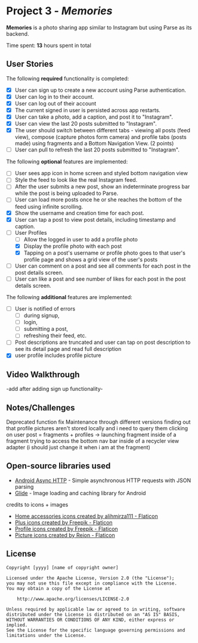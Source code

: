 # Project 3 - *Memories*

**Memories** is a photo sharing app similar to Instagram but using Parse as its backend.

Time spent: **13** hours spent in total

## User Stories

The following **required** functionality is completed:

- [x] User can sign up to create a new account using Parse authentication.
- [x] User can log in to their account.
- [x] User can log out of their account
- [x] The current signed in user is persisted across app restarts.
- [x] User can take a photo, add a caption, and post it to "Instagram".
- [x] User can view the last 20 posts submitted to "Instagram".
- [x] The user should switch between different tabs - viewing all posts (feed view), compose (capture photos form camera) and profile tabs (posts made) using fragments and a Bottom Navigation View. (2 points)
- [ ] User can pull to refresh the last 20 posts submitted to "Instagram".

The following **optional** features are implemented:

- [ ] User sees app icon in home screen and styled bottom navigation view
- [ ] Style the feed to look like the real Instagram feed.
- [ ] After the user submits a new post, show an indeterminate progress bar while the post is being uploaded to Parse.
- [ ] User can load more posts once he or she reaches the bottom of the feed using infinite scrolling.
- [x] Show the username and creation time for each post.
- [x] User can tap a post to view post details, including timestamp and caption.
- [ ] User Profiles
  - [ ] Allow the logged in user to add a profile photo
  - [x] Display the profile photo with each post
  - [x] Tapping on a post's username or profile photo goes to that user's profile page and shows a grid view of the user's posts
- [ ] User can comment on a post and see all comments for each post in the post details screen.
- [ ] User can like a post and see number of likes for each post in the post details screen.

The following **additional** features are implemented:

- [ ] User is notified of errors 
  - [ ] during signup, 
  - [ ] login, 
  - [ ] submitting a post, 
  - [ ] refreshing their feed, etc.
- [ ] Post descriptions are truncated and user can tap on post description to see its detail page and read full description
- [x] user profile includes profile picture

## Video Walkthrough

-add after adding sign up functionality-

## Notes/Challenges

Deprecated function fix
Maintenance through different versions
finding out that profile pictures aren't stored locally and i need to query them
clicking on user post = fragments + profiles -> launching fragment inside of a fragment
trying to access the bottom nav bar inside of a recycler view adapter (i should just change it when i am at the fragment)

## Open-source libraries used

- [Android Async HTTP](https://github.com/codepath/CPAsyncHttpClient) - Simple asynchronous HTTP requests with JSON parsing
- [Glide](https://github.com/bumptech/glide) - Image loading and caching library for Android

credits to icons + images
- <a href="https://www.flaticon.com/free-icons/home-accessories" title="home accessories icons">Home accessories icons created by alihmirza111 - Flaticon</a>
- <a href="https://www.flaticon.com/free-icons/plus" title="plus icons">Plus icons created by Freepik - Flaticon</a>
- <a href="https://www.flaticon.com/free-icons/profile" title="profile icons">Profile icons created by Freepik - Flaticon</a>
- <a href="https://www.flaticon.com/free-icons/picture" title="picture icons">Picture icons created by Reion - Flaticon</a>

## License

    Copyright [yyyy] [name of copyright owner]

    Licensed under the Apache License, Version 2.0 (the "License");
    you may not use this file except in compliance with the License.
    You may obtain a copy of the License at

        http://www.apache.org/licenses/LICENSE-2.0

    Unless required by applicable law or agreed to in writing, software
    distributed under the License is distributed on an "AS IS" BASIS,
    WITHOUT WARRANTIES OR CONDITIONS OF ANY KIND, either express or implied.
    See the License for the specific language governing permissions and
    limitations under the License.
